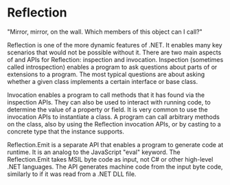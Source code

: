 # Reflection

"Mirror, mirror, on the wall. Which members of this object can I call?"

Reflection is one of the more dynamic features of .NET. It enables many key
scenarios that would not be possible without it. There are two main aspects of
and APIs for Reflection: inspection and invocation. Inspection (sometimes called
introspection) enables a program to ask questions about  parts of or extensions
to a program. The most typical questions are about asking whether a given class
implements a certain interface or base class.

Invocation enables a program to call methods that it has found via the
inspection APIs. They can also be used to interact with running code, to
determine the value of a property or field. It is very common to use the
invocation APIs to instantiate a class. A program can call arbitrary methods on
the class, also by using the Reflection invocation APIs, or by casting to a
concrete type that the instance supports.

Reflection.Emit is a separate API that enables a program to generate code at
runtime. It is an analog to the JavaScript "eval" keyword. The Reflection.Emit
takes MSIL byte code as input, not C# or other high-level .NET languages. The
API generates machine code from the input byte code, similarly to if it was read
from a .NET DLL file.
